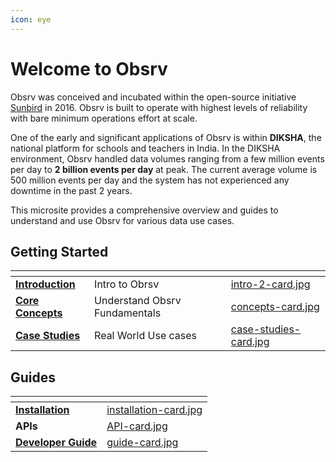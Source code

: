 ```yaml
---
icon: eye
---
```


# Welcome to Obsrv

Obsrv was conceived and incubated within the open-source initiative [Sunbird](https://sunbird.org/) in 2016. Obsrv is built to operate with highest levels of reliability with bare minimum operations effort at scale.

One of the early and significant applications of Obsrv is within **DIKSHA**, the national platform for schools and teachers in India. In the DIKSHA environment, Obsrv handled data volumes ranging from a few million events per day to **2 billion events per day** at peak. The current average volume is 500 million events per day and the system has not experienced any downtime in the past 2 years.

This microsite provides a comprehensive overview and guides to understand and use Obsrv for various data use cases.

## Getting Started

<table data-view="cards"><thead><tr><th></th><th></th><th data-hidden data-card-cover data-type="files"></th></tr></thead><tbody><tr><td><a href="introduction/the-value-of-data.md"><strong>Introduction</strong></a></td><td>Intro to Obrsv</td><td><a href=".gitbook/assets/intro-2-card.jpg">intro-2-card.jpg</a></td></tr><tr><td><a href="core-concepts/"><strong>Core Concepts</strong></a></td><td>Understand Obsrv Fundamentals</td><td><a href=".gitbook/assets/concepts-card.jpg">concepts-card.jpg</a></td></tr><tr><td><a href="explore/case-studies/"><strong>Case Studies</strong></a></td><td>Real World Use cases</td><td><a href=".gitbook/assets/case-studies-card.jpg">case-studies-card.jpg</a></td></tr></tbody></table>

## Guides

<table data-view="cards"><thead><tr><th></th><th data-hidden data-card-cover data-type="files"></th></tr></thead><tbody><tr><td><a href="guides/installation/"><strong>Installation</strong></a></td><td><a href=".gitbook/assets/installation-card.jpg">installation-card.jpg</a></td></tr><tr><td><strong>APIs</strong></td><td><a href=".gitbook/assets/API-card.jpg">API-card.jpg</a></td></tr><tr><td><a href="guides/developer-guide.md"><strong>Developer Guide</strong></a></td><td><a href=".gitbook/assets/guide-card.jpg">guide-card.jpg</a></td></tr></tbody></table>
